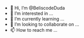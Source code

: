 - 👋 Hi, I’m @BeliscodeDuda
- 👀 I’m interested in ...
- 🌱 I’m currently learning ...
- 💞️ I’m looking to collaborate on ...
- 📫 How to reach me ...

<!---
BeliscodeDuda/BeliscodeDuda is a ✨ special ✨ repository because its `README.md` (this file) appears on your GitHub profile.
You can click the Preview link to take a look at your changes.
--->
